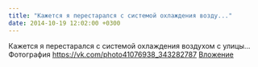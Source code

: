 ```yaml
---
title: "Кажется я перестарался с системой охлаждения возду..."
date: 2014-10-19 12:02:00 +0300
---
```


Кажется я перестарался с системой охлаждения воздухом с улицы...
Фотография
<a class="vk-attach" href="https://vk.com/photo41076938_343282787">https://vk.com/photo41076938_343282787</a>
<a class="vk-attach" href="https://vk.com/photo41076938_343282787">Вложение</a>
